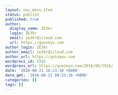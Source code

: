 ```yaml
---
layout: nav_menu_item
status: publish
published: true
author:
  display_name: ZE3kr
  login: ZE3kr
  email: ze3kr@icloud.com
  url: https://guozeyu.com
author_login: ZE3kr
author_email: ze3kr@icloud.com
author_url: https://guozeyu.com
wordpress_id: 1916
wordpress_url: https://guozeyu.com/2016/08/1916/
date: '2016-08-21 16:23:38 +0800'
date_gmt: '2016-08-21 08:23:38 +0800'
categories: []
tags: []
---
```


